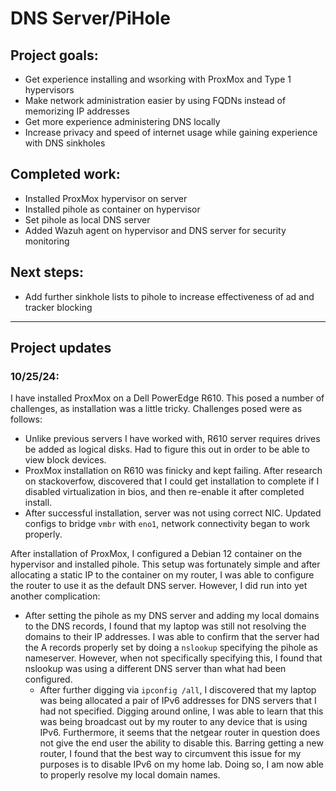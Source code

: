 # DNS Server/PiHole

## Project goals:
- Get experience installing and wsorking with ProxMox and Type 1 hypervisors
- Make network administration easier by using FQDNs instead of memorizing IP addresses
- Get more experience administering DNS locally
- Increase privacy and speed of internet usage while gaining experience with DNS sinkholes

## Completed work:
- Installed ProxMox hypervisor on server
- Installed pihole as container on hypervisor
- Set pihole as local DNS server
- Added Wazuh agent on hypervisor and DNS server for security monitoring

## Next steps:
- Add further sinkhole lists to pihole to increase effectiveness of ad and tracker blocking

---
## Project updates

### 10/25/24:
I have installed ProxMox on a Dell PowerEdge R610. This posed a number of challenges, as installation was a little tricky. Challenges posed were as follows:

- Unlike previous servers I have worked with, R610 server requires drives be added as logical disks. Had to figure this out in order to be able to view block devices.
- ProxMox installation on R610 was finicky and kept failing. After research on stackoverfow, discovered that I could get installation to complete if I disabled virtualization in bios, and then re-enable it after completed install.
- After successful installation, server was not using correct NIC. Updated configs to bridge `vmbr` with `eno1`, network connectivity began to work properly.

After installation of ProxMox, I configured a Debian 12 container on the hypervisor and installed pihole. This setup was fortunately simple and after allocating a static IP to the container on my router, I was able to configure the router to use it as the default DNS server. However, I did run into yet another complication:

- After setting the pihole as my DNS server and adding my local domains to the DNS records, I found that my laptop was still not resolving the domains to their IP addresses. I was able to confirm that the server had the A records properly set by doing a `nslookup` specifying the pihole as nameserver. However, when not specifically specifying this, I found that nslookup was using a different DNS server than what had been configured.
	+ After further digging via `ipconfig /all`, I discovered that my laptop was being allocated a pair of IPv6 addresses for DNS servers that I had not specified. Digging around online, I was able to learn that this was being broadcast out by my router to any device that is using IPv6. Furthermore, it seems that the netgear router in question does not give the end user the ability to disable this. Barring getting a new router, I found that the best way to circumvent this issue for my purposes is to disable IPv6 on my home lab. Doing so, I am now able to properly resolve my local domain names.